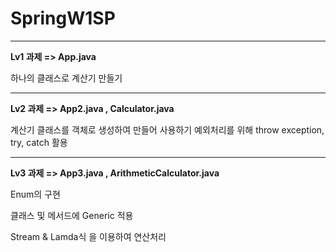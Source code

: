 # SpringW1SP
---
**Lv1 과제 => App.java**

  하나의 클래스로 계산기 만들기

---
**Lv2 과제 => App2.java , Calculator.java**

  계산기 클래스를 객체로 생성하여 만들어 사용하기
  예외처리를 위해 throw exception, try, catch 활용
  
---
**Lv3 과제 => App3.java , ArithmeticCalculator.java**

  Enum의 구현

  클래스 및 메서드에 Generic 적용

  Stream & Lamda식 을 이용하여 연산처리
